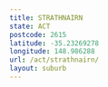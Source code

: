 ```yaml
---
title: STRATHNAIRN
state: ACT
postcode: 2615
latitude: -35.23269278
longitude: 148.986288
url: /act/strathnairn/
layout: suburb
---
```

